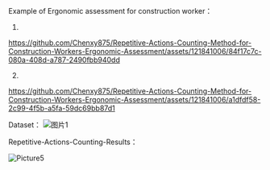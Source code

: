 


Example of Ergonomic assessment for construction worker：


1.






https://github.com/Chenxy875/Repetitive-Actions-Counting-Method-for-Construction-Workers-Ergonomic-Assessment/assets/121841006/84f17c7c-080a-408d-a787-2490fbb940dd






2.


https://github.com/Chenxy875/Repetitive-Actions-Counting-Method-for-Construction-Workers-Ergonomic-Assessment/assets/121841006/a1dfdf58-2c99-4f5b-a5fa-59dc69bb87d1


Dataset：
![图片1](https://github.com/Chenxy875/Repetitive-Actions-Counting-Method-for-Construction-Workers-Ergonomic-Assessment/assets/121841006/d5e8ed55-4d9b-4335-9d45-00f548e927c1)





Repetitive-Actions-Counting-Results：

![Picture5](https://github.com/Chenxy875/Repetitive-Actions-Counting-Method-for-Construction-Workers-Ergonomic-Assessment/assets/121841006/0ae1a37d-5782-48a5-9f8f-03a617dbf1b8)




